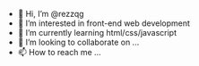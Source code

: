 - 👋 Hi, I’m @rezzqg
- 👀 I’m interested in front-end web development
- 🌱 I’m currently learning html/css/javascript
- 💞️ I’m looking to collaborate on ...
- 📫 How to reach me ...

<!---
rezzqg/rezzqg is a ✨ special ✨ repository because its `README.md` (this file) appears on your GitHub profile.
You can click the Preview link to take a look at your changes.
--->

